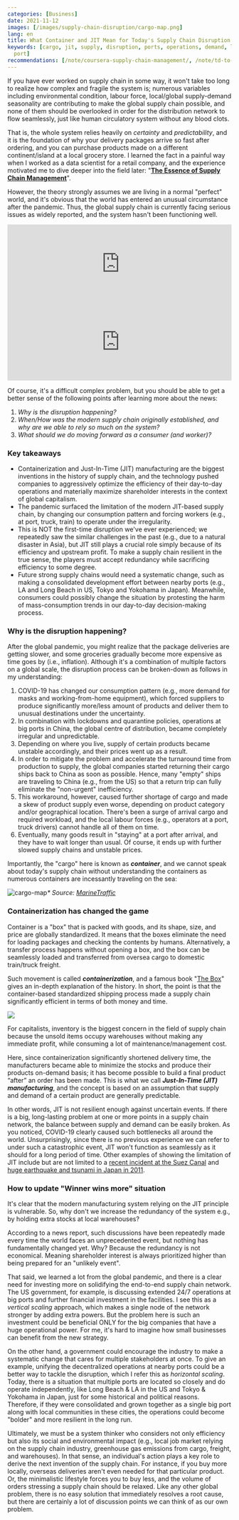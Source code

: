 ```yaml
---
categories: [Business]
date: 2021-11-12
images: [/images/supply-chain-disruption/cargo-map.png]
lang: en
title: What Container and JIT Mean for Today's Supply Chain Disruption
keywords: [cargo, jit, supply, disruption, ports, operations, demand, local, china,
  port]
recommendations: [/note/coursera-supply-chain-management/, /note/td-to-amazon/, /note/supply-chain-analytics/]
---
```

 
If you have ever worked on supply chain in some way, it won't take too long to realize how complex and fragile the system is; numerous variables including environmental condition, labour force, local/global supply-demand seasonality are contributing to make the global supply chain possible, and none of them should be overlooked in order for the distribution network to flow seamlessly, just like human circulatory system without any blood clots.
 
That is, the whole system relies heavily on *certainty* and *predictability*, and it is the foundation of why your delivery packages arrive so fast after ordering, and you can purchase products made on a different continent/island at a local grocery store. I learned the fact in a painful way when I worked as a data scientist for a retail company, and the experience motivated me to dive deeper into the field later: "[**The Essence of Supply Chain Management**](/note/coursera-supply-chain-management/)".
 
However, the theory strongly assumes we are living in a normal "perfect" world, and it's obvious that the world has entered an unusual circumstance after the pandemic. Thus, the global supply chain is currently facing serious issues as widely reported, and the system hasn't been functioning well.
 
<iframe allow="autoplay *; encrypted-media *; fullscreen *" frameborder="0" height="175" style="width:100%;max-width:660px;overflow:hidden;background:transparent;" sandbox="allow-forms allow-popups allow-same-origin allow-scripts allow-storage-access-by-user-activation allow-top-navigation-by-user-activation" src="https://embed.podcasts.apple.com/us/podcast/americas-broken-supply-chain/id1444873564?i=1000539107181"></iframe>
 
<iframe allow="autoplay *; encrypted-media *; fullscreen *" frameborder="0" height="175" style="width:100%;max-width:660px;overflow:hidden;background:transparent;" sandbox="allow-forms allow-popups allow-same-origin allow-scripts allow-storage-access-by-user-activation allow-top-navigation-by-user-activation" src="https://embed.podcasts.apple.com/us/podcast/the-great-supply-chain-disruption/id1200361736?i=1000538674354"></iframe>
 
Of course, it's a difficult complex problem, but you should be able to get a better sense of the following points after learning more about the news:
 
1. *Why is the disruption happening?*
2. *When/How was the modern supply chain originally established, and why are we able to rely so much on the system?*
3. *What should we do moving forward as a consumer (and worker)?*
 
### Key takeaways
 
- Containerization and Just-In-Time (JIT) manufacturing are the biggest inventions in the history of supply chain, and the technology pushed companies to aggressively optimize the efficiency of their day-to-day operations and materially maximize shareholder interests in the context of global capitalism.
- The pandemic surfaced the limitation of the modern JIT-based supply chain, by changing our consumption pattern and forcing workers (e.g., at port, truck, train) to operate under the irregularity.
- This is NOT the first-time disruption we've ever experienced; we repeatedly saw the similar challenges in the past (e.g., due to a natural disaster in Asia), but JIT still plays a crucial role simply because of its efficiency and upstream profit. To make a supply chain resilient in the true sense, the players must accept redundancy while sacrificing efficiency to some degree.
- Future strong supply chains would need a systematic change, such as making a consolidated development effort between nearby ports (e.g., LA and Long Beach in US, Tokyo and Yokohama in Japan). Meanwhile, consumers could possibly change the situation by protesting the harm of mass-consumption trends in our day-to-day decision-making process.
 
### Why is the disruption happening?
 
After the global pandemic, you might realize that the package deliveries are getting slower, and some groceries gradually become more expensive as time goes by (i.e., inflation). Although it's a combination of multiple factors on a global scale, the disruption process can be broken-down as follows in my understanding:
 
1. COVID-19 has changed our consumption pattern (e.g., more demand for masks and working-from-home equipment), which forced suppliers to produce significantly more/less amount of products and deliver them to unusual destinations under the uncertainty.
2. In combination with lockdowns and quarantine policies, operations at big ports in China, the global centre of distribution, became completely irregular and unpredictable.
3. Depending on where you live, supply of certain products became unstable accordingly, and their prices went up as a result.
4. In order to mitigate the problem and accelerate the turnaround time from production to supply, the global companies started returning their cargo ships back to China as soon as possible. Hence, many "empty" ships are traveling to China (e.g., from the US) so that a return trip can fully eliminate the "non-urgent" inefficiency.
5. This workaround, however, caused further shortage of cargo and made a skew of product supply even worse, depending on product category and/or geographical location. There's been a surge of arrival cargo and required workload, and the local labour forces (e.g., operators at a port, truck drivers) cannot handle all of them on time.
6. Eventually, many goods result in "staying" at a port after arrival, and they have to wait longer than usual. Of course, it ends up with further slowed supply chains and unstable prices.
 
Importantly, the "cargo" here is known as ***container***, and we cannot speak about today's supply chain without understanding the containers as numerous containers are incessantly traveling on the sea:
 
![cargo-map](/images/supply-chain-disruption/cargo-map.png)_\* Source: [MarineTraffic](https://www.marinetraffic.com/)_
 
### Containerization has changed the game
 
Container is a "box" that is packed with goods, and its shape, size, and price are globally standardized. It means that the boxes eliminate the need for loading packages and checking the contents by humans. Alternatively, a transfer process happens without opening a box, and the box can be seamlessly loaded and transferred from oversea cargo to domestic train/truck freight.
 
Such movement is called ***containerization***, and a famous book "[The Box](https://amzn.to/3n4wz1J)" gives an in-depth explanation of the history. In short, the point is that the container-based standardized shipping process made a supply chain significantly efficient in terms of both money and time.
 
<a href="https://www.amazon.co.jp/Box-Shipping-Container-Smaller-Economy/dp/0691170819?pd_rd_i=0691170819&psc=1&linkCode=li2&tag=takuti-22&linkId=b8357e20f93bfcbe94db9c43c33a7cab&language=en_US&ref_=as_li_ss_il" target="_blank"><img border="0" src="//ws-fe.amazon-adsystem.com/widgets/q?_encoding=UTF8&ASIN=0691170819&Format=_SL160_&ID=AsinImage&MarketPlace=JP&ServiceVersion=20070822&WS=1&tag=takuti-22&language=en_US" ></a><img src="https://ir-jp.amazon-adsystem.com/e/ir?t=takuti-22&language=en_US&l=li2&o=9&a=0691170819" width="1" height="1" border="0" alt="" style="border:none !important; margin:0px !important;" />
 
For capitalists, inventory is the biggest concern in the field of supply chain because the unsold items occupy warehouses without making any immediate profit, while consuming a lot of maintenance/management cost.
 
Here, since containerization significantly shortened delivery time, the manufacturers became able to minimize the stocks and produce their products on-demand basis; it has become possible to build a final product “after” an order has been made. This is what we call ***Just-In-Time (JIT) manufacturing***, and the concept is based on an assumption that supply and demand of a certain product are generally predictable.
 
In other words, JIT is not resilient enough against uncertain events. If there is a big, long-lasting problem at one or more points in a supply chain network, the balance between supply and demand can be easily broken. As you noticed, COVID-19 clearly caused such bottlenecks all around the world. Unsurprisingly, since there is no previous experience we can refer to under such a catastrophic event, JIT won't function as seamlessly as it should for a long period of time. Other examples of showing the limitation of JIT include but are not limited to a [recent incident at the Suez Canal](https://www.cnbc.com/2021/03/29/suez-canal-is-moving-but-the-supply-chain-impact-could-last-months.html) and [huge earthquake and tsunami in Japan in 2011](https://www.nytimes.com/2011/03/20/business/20supply.html).
 
### How to update "Winner wins more" situation
 
It's clear that the modern manufacturing system relying on the JIT principle is vulnerable. So, why don't we increase the redundancy of the system e.g., by holding extra stocks at local warehouses?
 
According to a news report, such discussions have been repeatedly made every time the world faces an unprecedented event, but nothing has fundamentally changed yet. Why? Because the redundancy is not economical. Meaning shareholder interest is always prioritized higher than being prepared for an "unlikely event".
 
That said, we learned a lot from the global pandemic, and there is a clear need for investing more on solidifying the end-to-end supply chain network. The US government, for example, is discussing extended 24/7 operations at big ports and further financial investment in the facilities. I see this as a *vertical scaling* approach, which makes a single node of the network stronger by adding extra powers. But the problem here is such an investment could be beneficial ONLY for the big companies that have a huge operational power. For me, it's hard to imagine how small businesses can benefit from the new strategy.
 
On the other hand, a government could encourage the industry to make a systematic change that cares for multiple stakeholders at once. To give an example, unifying the decentralized operations at nearby ports could be a better way to tackle the disruption, which I refer this as *horizontal scaling*. Today, there is a situation that multiple ports are located so closely and do operate independently, like Long Beach & LA in the US and Tokyo & Yokohama in Japan, just for some historical and political reasons. Therefore, if they were consolidated and grown together as a single big port along with local communities in these cities, the operations could become "bolder" and more resilient in the long run.
 
Ultimately, we must be a system thinker who considers not only efficiency but also its social and environmental impact (e.g., local job market relying on the supply chain industry, greenhouse gas emissions from cargo, freight, and warehouses). In that sense, an individual's action plays a key role to derive the next invention of the supply chain. For instance, if you buy more locally, overseas deliveries aren't even needed for that particular product. Or, the minimalistic lifestyle forces you to buy less, and the volume of orders stressing a supply chain should be relaxed. Like any other global problem, there is no easy solution that immediately resolves a root cause, but there are certainly a lot of discussion points we can think of as our own problem.
 